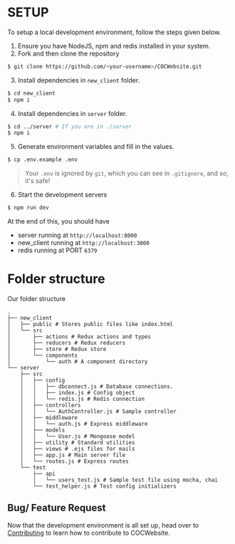 # SETUP

To setup a local development environment, follow the steps given below.

1. Ensure you have NodeJS, npm and redis installed in your system.
2. Fork and then clone the repository
```bash
$ git clone https://github.com/<your-username>/COCWebsite.git
```
3. Install dependencies in `new_client` folder.
```bash
$ cd new_client
$ npm i
```
4. Install dependencies in `server` folder.
```bash
$ cd ../server # If you are in ./server
$ npm i
```
5. Generate environment variables and fill in the values.
```bash
$ cp .env.example .env
```
> Your `.env` is ignored by `git`, which you can see in `.gitignore`, and so, it's safe!
6. Start the development servers
```bash
$ npm run dev
```

At the end of this, you should have
- server running at `http://localhost:8000`
- new_client running at `http://localhost:3000`
- redis running at PORT `6379`

# Folder structure

Our folder structure

```
.
├── new_client
│   ├── public # Stores public files like index.html
│   └── src
│       ├── actions # Redux actions and types
│       ├── reducers # Redux reducers
│       ├── store # Redux store
│       └── components
│           └── auth # A component directory
└── server
    ├── src
    │   ├── config
    │   │   ├── dbconnect.js # Database connections.
    │   │   ├── index.js # Config object
    │   │   └── redis.js # Redis connection
    │   ├── controllers
    │   │   └── AuthController.js # Sample controller
    │   ├── middleware
    │   │   └── auth.js # Express middleware
    │   ├── models
    │   │   └── User.js # Mongoose model
    │   ├── utility # Standard utilities
    │   ├── views # .ejs files for mails
    │   ├── app.js # Main server file
    │   └── routes.js # Express routes
    └── test
        ├── api
        │   └── users_test.js # Sample test file using mocha, chai
        └── test_helper.js # Test config initializers
```

## Bug/ Feature Request

Now that the development environment is all set up, head over to [Contributing](./CONTRIBUTING.md) to learn how to contribute to COCWebsite.
